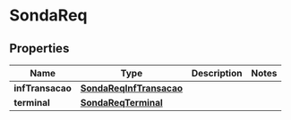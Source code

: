 # SondaReq

## Properties
Name | Type | Description | Notes
------------ | ------------- | ------------- | -------------
**infTransacao** | [**SondaReqInfTransacao**](SondaReqInfTransacao.md) |  | 
**terminal** | [**SondaReqTerminal**](SondaReqTerminal.md) |  | 

